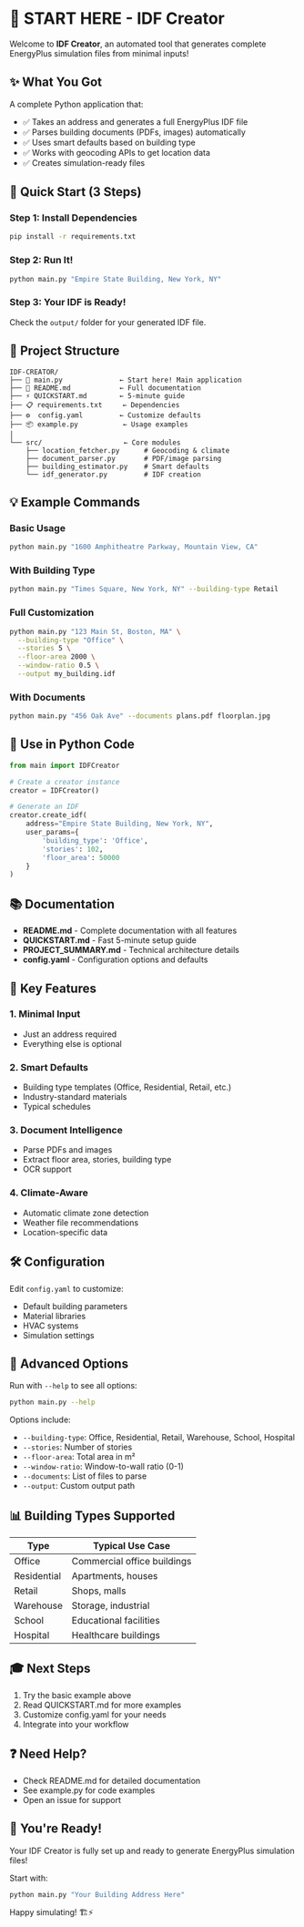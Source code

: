 # 🚀 START HERE - IDF Creator

Welcome to **IDF Creator**, an automated tool that generates complete EnergyPlus simulation files from minimal inputs!

## ✨ What You Got

A complete Python application that:
- ✅ Takes an address and generates a full EnergyPlus IDF file
- ✅ Parses building documents (PDFs, images) automatically
- ✅ Uses smart defaults based on building type
- ✅ Works with geocoding APIs to get location data
- ✅ Creates simulation-ready files

## 🏃 Quick Start (3 Steps)

### Step 1: Install Dependencies
```bash
pip install -r requirements.txt
```

### Step 2: Run It!
```bash
python main.py "Empire State Building, New York, NY"
```

### Step 3: Your IDF is Ready!
Check the `output/` folder for your generated IDF file.

## 📁 Project Structure

```
IDF-CREATOR/
├── 🎯 main.py              ← Start here! Main application
├── 📖 README.md            ← Full documentation
├── ⚡ QUICKSTART.md        ← 5-minute guide
├── 📋 requirements.txt     ← Dependencies
├── ⚙️  config.yaml         ← Customize defaults
├── 📦 example.py           ← Usage examples
│
└── src/                    ← Core modules
    ├── location_fetcher.py      # Geocoding & climate
    ├── document_parser.py       # PDF/image parsing
    ├── building_estimator.py    # Smart defaults
    └── idf_generator.py         # IDF creation
```

## 💡 Example Commands

### Basic Usage
```bash
python main.py "1600 Amphitheatre Parkway, Mountain View, CA"
```

### With Building Type
```bash
python main.py "Times Square, New York, NY" --building-type Retail
```

### Full Customization
```bash
python main.py "123 Main St, Boston, MA" \
  --building-type "Office" \
  --stories 5 \
  --floor-area 2000 \
  --window-ratio 0.5 \
  --output my_building.idf
```

### With Documents
```bash
python main.py "456 Oak Ave" --documents plans.pdf floorplan.jpg
```

## 🎨 Use in Python Code

```python
from main import IDFCreator

# Create a creator instance
creator = IDFCreator()

# Generate an IDF
creator.create_idf(
    address="Empire State Building, New York, NY",
    user_params={
        'building_type': 'Office',
        'stories': 102,
        'floor_area': 50000
    }
)
```

## 📚 Documentation

- **README.md** - Complete documentation with all features
- **QUICKSTART.md** - Fast 5-minute setup guide
- **PROJECT_SUMMARY.md** - Technical architecture details
- **config.yaml** - Configuration options and defaults

## 🎯 Key Features

### 1. **Minimal Input**
   - Just an address required
   - Everything else is optional

### 2. **Smart Defaults**
   - Building type templates (Office, Residential, Retail, etc.)
   - Industry-standard materials
   - Typical schedules

### 3. **Document Intelligence**
   - Parse PDFs and images
   - Extract floor area, stories, building type
   - OCR support

### 4. **Climate-Aware**
   - Automatic climate zone detection
   - Weather file recommendations
   - Location-specific data

## 🛠️ Configuration

Edit `config.yaml` to customize:
- Default building parameters
- Material libraries
- HVAC systems
- Simulation settings

## 🔧 Advanced Options

Run with `--help` to see all options:
```bash
python main.py --help
```

Options include:
- `--building-type`: Office, Residential, Retail, Warehouse, School, Hospital
- `--stories`: Number of stories
- `--floor-area`: Total area in m²
- `--window-ratio`: Window-to-wall ratio (0-1)
- `--documents`: List of files to parse
- `--output`: Custom output path

## 📊 Building Types Supported

| Type        | Typical Use Case              |
|-------------|-------------------------------|
| Office      | Commercial office buildings   |
| Residential | Apartments, houses           |
| Retail      | Shops, malls                 |
| Warehouse   | Storage, industrial          |
| School      | Educational facilities       |
| Hospital    | Healthcare buildings         |

## 🎓 Next Steps

1. Try the basic example above
2. Read QUICKSTART.md for more examples
3. Customize config.yaml for your needs
4. Integrate into your workflow

## ❓ Need Help?

- Check README.md for detailed documentation
- See example.py for code examples
- Open an issue for support

## 🎉 You're Ready!

Your IDF Creator is fully set up and ready to generate EnergyPlus simulation files!

Start with:
```bash
python main.py "Your Building Address Here"
```

Happy simulating! 🏗️⚡










